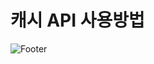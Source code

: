 # 캐시 API 사용방법
![Footer](https://capsule-render.vercel.app/api?type=waving&color=43A0D1&height=200&section=footer)
